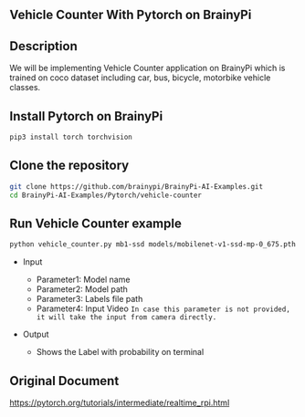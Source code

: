 ## Vehicle Counter With Pytorch on BrainyPi
## Description
We will be implementing Vehicle Counter application on BrainyPi which is trained on coco dataset including car, bus, bicycle, motorbike vehicle classes.

## Install Pytorch on BrainyPi
```sh
pip3 install torch torchvision
```
## Clone the repository
  ```sh
  git clone https://github.com/brainypi/BrainyPi-AI-Examples.git
  cd BrainyPi-AI-Examples/Pytorch/vehicle-counter
  ```
## Run Vehicle Counter example
```sh
python vehicle_counter.py mb1-ssd models/mobilenet-v1-ssd-mp-0_675.pth models/voc-model-labels.txt video.mp4
```
- Input
  - Parameter1: Model name
  - Parameter2: Model path
  - Parameter3: Labels file path
  - Parameter4: Input Video `In case this parameter is not provided, it will take the input from camera directly.`


- Output
  - Shows the Label with probability on terminal




## Original Document
https://pytorch.org/tutorials/intermediate/realtime_rpi.html
